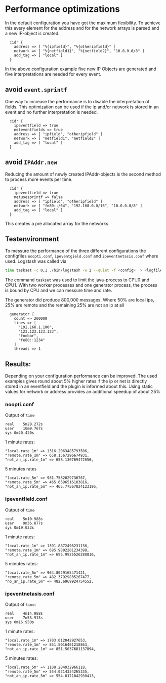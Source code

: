 # Performance optimizations

In the default configuration you have got the maximum flexibility. To achieve this every element for the address and for the network arrays is parsed and a new IP-object is created.

```
  cidr {
    address => [ "%{ipfield}", "%{otheripfield}" ]
    network => [ "%{netfield1}", "%{netfield2}", "10.0.0.0/8" ]
    add_tag => [ "local" ]
  }
```

In the above configuration example five new IP Objects are generated and five interpretations are needed for every event. 

## avoid ```event.sprintf```

One way to increase the performance is to disable the interpretation of fields. This optimization can be used if the ip and/or network is stored in an event and no further interpretation is needed.

```
  cidr {
    ipeventfield => true
    neteventfields => true
    address => [ "ipfield", "otheripfield" ]
    network => [ "netfield1", "netfield2" ]
    add_tag => [ "local" ]
  }
```


## avoid ```IPAddr.new```

Reducing the amount of newly created IPAddr-objects is the second method to process more events per time.

```
  cidr {
    ipeventfield => true
    netusesprintf => false
    address => [ "ipfield", "otheripfield" ]
    network => [ "fe80::/64", "192.168.0.0/16", "10.0.0.0/8" ]
    add_tag => [ "local" ]
  }
```

This creates a pre allocated array for the networks.

## Testenvironment

To messure the performance of the three different configurations the configfiles ```noopti.conf```, ```ipeventgield.conf``` and ```ipeventnetasis.conf``` where used. Logstash was called via

```sh
time taskset -c 0,1 ./bin/logstash -w 2 --quiet -f <config>  > <logfile>
```

The command ```taskset``` was used to limit the java-process to CPU0 and CPU1. With two worker processes and one generator process, the process is bound by CPU and we can messure time and rate.

The generator did produce 800,000 messages. Where 50% are local ips, 25% are remote and the remaining 25% are not an ip at all
```
  generator {
    count => 200000
    lines => [
      "192.168.1.100",
      "123.123.123.123",
      "foobar",
      "fe80::1234"
    ]
    threads => 1
```

## Results:

Depending on your configuration performance can be improved. The used examples gives round about 5% higher rates if the ip or net is directly stored in an eventfield and the plugin is informed about this. Using static values for network or address provides an additional speedup of about 25%

### noopti.conf

Output of ```time```
```
real	5m28.272s
user	10m9.767s
sys	0m20.420s
```

1 minute rates:
```
"local.rate_1m" => 1316.2063485793506,
"remote.rate_1m" => 658.1567296674931,
"not_an_ip.rate_1m" => 658.130769472656,
```

5 minutes rates
```
"local.rate_5m" => 931.7582029730767,
"remote.rate_5m" => 465.6396516103816,
"not_an_ip.rate_5m" => 465.77567824123196,
```

### ipeventfield.conf

Output of ```time```
```
real	5m10.988s
user	9m36.877s
sys	0m19.023s
```

1 minute rates:
```
"local.rate_1m" => 1391.8872496231136,
"remote.rate_1m" => 695.9802201234398,
"not_an_ip.rate_1m" => 695.9925526288816,
```

5 minutes rates:
```
"local.rate_5m" => 964.8029165471421,
"remote.rate_5m" => 482.37929835267477,
"no_an_ip.rate_5m" => 482.6969924754552,
```

### ipeventnetasis.conf

Output of ```time```:
```
real	4m14.988s
user	7m53.913s
sys	0m16.950s
```

1 minute rates:
```
"local.rate_1m" => 1703.012042927653,
"remote.rate_1m" => 851.5016401218863,
"not_an_ip.rate_1m" => 851.5037681137894,
```

5 minutes rates:
```
"local.rate_5m" => 1108.284932966118,
"remote.rate_5m" => 554.0214334265335,
"not_an_ip.rate_5m" => 554.0171842930413,
```



